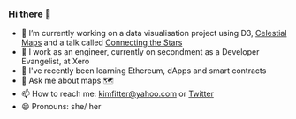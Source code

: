 ### Hi there 👋

- 🔭 I’m currently working on a data visualisation project using D3, [Celestial Maps](https://observablehq.com/@kimnewzealand/celestial-maps) and a talk called [Connecting the Stars](https://connected-stars.netlify.app/)
- 💼 I work as an engineer, currently on secondment as a Developer Evangelist, at Xero
- 🌱 I've recently been learning Ethereum, dApps and smart contracts
- 💬 Ask me about maps 🗺️
- 📫 How to reach me: kimfitter@yahoo.com or [Twitter](https://twitter.com/kim_fitter)
- 😄 Pronouns: she/ her


